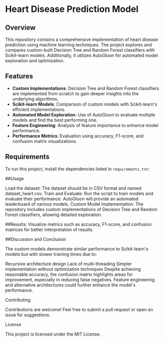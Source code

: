 # Heart Disease Prediction Model

## Overview
This repository contains a comprehensive implementation of heart disease prediction using machine learning techniques. The project explores and compares custom-built Decision Tree and Random Forest classifiers with Scikit-learn models. Additionally, it utilizes AutoGluon for automated model exploration and optimization.

## Features
- **Custom Implementations**: Decision Tree and Random Forest classifiers are implemented from scratch to gain deeper insights into the underlying algorithms.
- **Scikit-learn Models**: Comparison of custom models with Scikit-learn's efficient implementations.
- **Automated Model Exploration**: Use of AutoGluon to evaluate multiple models and find the best performing one.
- **Feature Engineering**: Analysis of feature importance to enhance model performance.
- **Performance Metrics**: Evaluation using accuracy, F1-score, and confusion matrix visualizations.

## Requirements
To run this project, install the dependencies listed in `requirements.txt`:

##Usage

Load the dataset:
The dataset should be in CSV format and named dataset_heart.csv.
Train and Evaluate:
Run the script to train models and evaluate their performance.
AutoGluon will provide an automated leaderboard of various models.
Custom Model Implementation:
The repository includes custom implementations of Decision Tree and Random Forest classifiers, allowing detailed exploration.

##Results:
Visualize metrics such as accuracy, F1-score, and confusion matrices for better interpretation of results.

##Discussion and Conclusion

The custom models demonstrate similar performance to Scikit-learn's models but with slower training times due to:

Recursive architecture design
Lack of multi-threading
Simpler implementation without optimization techniques
Despite achieving reasonable accuracy, the confusion matrix highlights areas for improvement, especially in reducing false negatives. Feature engineering and alternative architectures could further enhance the model's performance.

Contributing

Contributions are welcome! Feel free to submit a pull request or open an issue for suggestions.

License

This project is licensed under the MIT License.
